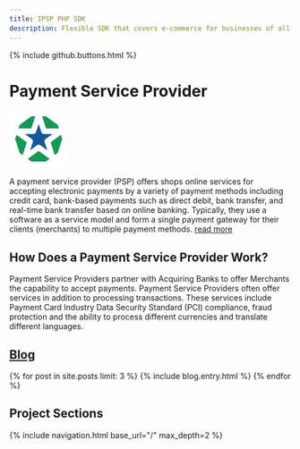 ```yaml
---
title: IPSP PHP SDK
description: Flexible SDK that covers e-commerce for businesses of all types and support popular CMS modules for fast integration in existing infrastructure.   
---
```


{% include github.buttons.html %}

# Payment Service Provider

<img src="/assets/images/brand.png" alt="Logo" class="image-left">

A payment service provider (PSP) offers shops online services for accepting electronic payments by 
a variety of payment methods including credit card, bank-based payments such as direct debit, bank 
transfer, and real-time bank transfer based on online banking. Typically, they use a software as a service 
model and form a single payment gateway for their clients (merchants) to multiple payment methods.
[read more](https://en.wikipedia.org/wiki/Payment_service_provider)

## How Does a Payment Service Provider Work?

Payment Service Providers partner with Acquiring Banks to offer Merchants the capability to accept payments. 
Payment Service Providers often offer services in addition to processing transactions. 
These services include Payment Card Industry Data Security Standard (PCI) compliance, 
fraud protection and the ability to process different currencies and translate different languages.

## [Blog](/blog/)

<div class="blog-list">
{% for post in site.posts limit: 3 %}
{% include blog.entry.html %}
{% endfor %}
</div>

## Project Sections

<nav class="cards section">
{% include navigation.html base_url="/" max_depth=2 %}
</nav>

<script type="application/ld+json">
{
  "@context": "http://schema.org",
  "@type": "Organization",
  "url": "https://ipsp-php.com/",
  "logo": "https://ipsp-php.com/assets/images/brand.png",
  "contactPoint": [
    { 
      "@type": "ContactPoint",
      "telephone": "+38-093-925-7212",
      "contactType": "technical support"
    }
  ]
}
</script>